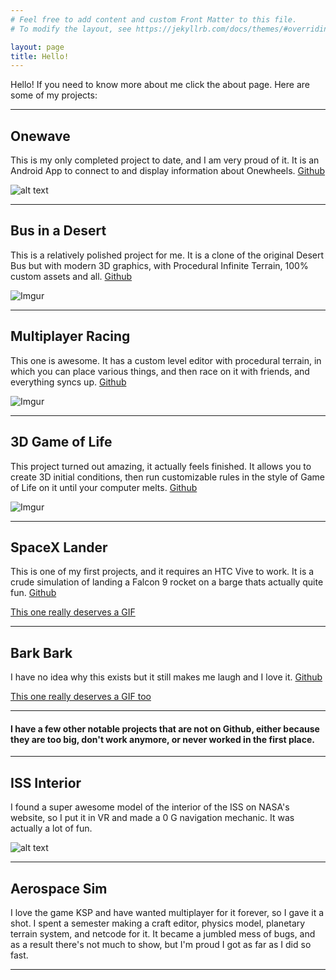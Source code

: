 ```yaml
---
# Feel free to add content and custom Front Matter to this file.
# To modify the layout, see https://jekyllrb.com/docs/themes/#overriding-theme-defaults

layout: page
title: Hello!
---
```


Hello! If you need to know more about me click the about page. Here are some of my projects:

----

## Onewave

This is my only completed project to date, and I am very proud of it. It is an Android App
to connect to and display information about Onewheels. [Github](https://github.com/Nanoux/Onewave)

![alt text](https://i.imgur.com/CaqSPZP.png)

----

## Bus in a Desert

This is a relatively polished project for me. It is a clone of the original Desert Bus but with
modern 3D graphics, with Procedural Infinite Terrain, 100% custom assets and all. [Github](https://github.com/Nanoux/Bus-in-a-Desert)

![Imgur](https://i.imgur.com/TXuBH5M.png)

----

## Multiplayer Racing

This one is awesome. It has a custom level editor with procedural terrain, in which you can place
various things, and then race on it with friends, and everything syncs up. [Github](https://github.com/Nanoux/Tef-Racing-Thingy)

![Imgur](https://i.imgur.com/YKCMkU5.png)

----

## 3D Game of Life

This project turned out amazing, it actually feels finished. It allows you to create 3D initial
conditions, then run customizable rules in the style of Game of Life on it until your computer melts. [Github](https://github.com/Nanoux/Game-of-Life)

![Imgur](https://i.imgur.com/5FRnQF2.png)

----

## SpaceX Lander

This is one of my first projects, and it requires an HTC Vive to work. It is a crude simulation of
landing a Falcon 9 rocket on a barge thats actually quite fun. [Github](https://github.com/Nanoux/SpaceX-Lander)

[This one really deserves a GIF](https://imgur.com/Z2n06iO)

----

## Bark Bark

I have no idea why this exists but it still makes me laugh and I love it. [Github](https://github.com/Nanoux/Bark-Bark-Thing)

[This one really deserves a GIF too](https://imgur.com/TVqJ8GU)

----

#### I have a few other notable projects that are not on Github, either because they are too big, don't work anymore, or never worked in the first place.

----

## ISS Interior

I found a super awesome model of the interior of the ISS on NASA's website, so I put it in VR and made
a 0 G navigation mechanic. It was actually a lot of fun.

![alt text](https://i.imgur.com/uBiwbIj.png)

----

## Aerospace Sim

I love the game KSP and have wanted multiplayer for it forever, so I gave it a shot. I spent a semester
making a craft editor, physics model, planetary terrain system, and netcode for it. It became a jumbled
mess of bugs, and as a result there's not much to show, but I'm proud I got as far as I did so fast.

----
